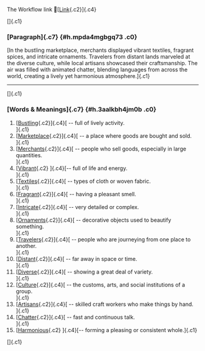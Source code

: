 The Workflow link
👏[[Link](https://www.google.com/url?q=http://www.google.com&sa=D&source=editors&ust=1757882330717192&usg=AOvVaw35Cx8LG667iCA6D3Y2HRNd){.c2}]{.c4}

[]{.c1}

### [Paragraph]{.c7} {#h.mpda4mgbgq73 .c0}

[In the bustling marketplace, merchants displayed vibrant textiles,
fragrant spices, and intricate ornaments. Travelers from distant lands
marveled at the diverse culture, while local artisans showcased their
craftsmanship. The air was filled with animated chatter, blending
languages from across the world, creating a lively yet harmonious
atmosphere.]{.c1}

------------------------------------------------------------------------

[]{.c1}

### [Words & Meanings]{.c7} {#h.3aalkbh4jm0b .c0}

1.  [[Bustling](https://www.google.com/url?q=http://www.google.com&sa=D&source=editors&ust=1757882330718013&usg=AOvVaw2lRT6MLu3SuNenUQYTHFC8){.c2}]{.c4}[ --
    full of lively activity.\
    ]{.c1}
2.  [[Marketplace](https://www.google.com/url?q=http://www.google.com&sa=D&source=editors&ust=1757882330718255&usg=AOvVaw0dsWAaXID7vh2lcGfXbSKh){.c2}]{.c4}[ --
    a place where goods are bought and sold.\
    ]{.c1}
3.  [[Merchants](https://www.google.com/url?q=http://www.google.com&sa=D&source=editors&ust=1757882330718501&usg=AOvVaw0BKDbAKfIwcYnH_R7M6q6T){.c2}]{.c4}[ --
    people who sell goods, especially in large quantities.\
    ]{.c1}
4.  [[Vibrant](https://www.google.com/url?q=http://www.google.com&sa=D&source=editors&ust=1757882330718645&usg=AOvVaw1vI4_o_gO4WVtIrA4hUQIz){.c2}
    ]{.c4}[-- full of life and energy.\
    ]{.c1}
5.  [[Textiles](https://www.google.com/url?q=http://www.google.com&sa=D&source=editors&ust=1757882330718761&usg=AOvVaw1GZ1-Qr1fnrH5oCyWu-uvm){.c2}]{.c4}[ --
    types of cloth or woven fabric.\
    ]{.c1}
6.  [[Fragrant](https://www.google.com/url?q=http://www.google.com&sa=D&source=editors&ust=1757882330718883&usg=AOvVaw2oXRcsZJSBwZL0rIyrQ6n1){.c2}]{.c4}[ --
    having a pleasant smell.\
    ]{.c1}
7.  [[Intricate](https://www.google.com/url?q=http://www.google.com&sa=D&source=editors&ust=1757882330719030&usg=AOvVaw03ZdaAGFFR4llEHiV6_y1Z){.c2}]{.c4}[ --
    very detailed or complex.\
    ]{.c1}
8.  [[Ornaments](https://www.google.com/url?q=http://www.google.com&sa=D&source=editors&ust=1757882330719146&usg=AOvVaw0-BAhHiH0Q2iftcBxyT5hh){.c2}]{.c4}[ --
    decorative objects used to beautify something.\
    ]{.c1}
9.  [[Travelers](https://www.google.com/url?q=http://www.google.com&sa=D&source=editors&ust=1757882330719290&usg=AOvVaw0MDXJ4TtQkXWtMu8I_6Zha){.c2}]{.c4}[ --
    people who are journeying from one place to another.\
    ]{.c1}
10. [[Distant](https://www.google.com/url?q=http://www.google.com&sa=D&source=editors&ust=1757882330719438&usg=AOvVaw2Hto6EqoqShmZpPFx0AAV6){.c2}]{.c4}[ --
    far away in space or time.\
    ]{.c1}
11. [[Diverse](https://www.google.com/url?q=http://www.google.com&sa=D&source=editors&ust=1757882330719559&usg=AOvVaw3cPm72_kii6AQ9FWi-k4uM){.c2}]{.c4}[ --
    showing a great deal of variety.\
    ]{.c1}
12. [[Culture](https://www.google.com/url?q=http://www.google.com&sa=D&source=editors&ust=1757882330719680&usg=AOvVaw1DNvhNgkAe49B_KO5_aenw){.c2}]{.c4}[ --
    the customs, arts, and social institutions of a group.\
    ]{.c1}
13. [[Artisans](https://www.google.com/url?q=http://www.google.com&sa=D&source=editors&ust=1757882330719833&usg=AOvVaw2k5mfZOaV_LZBtoejAomAT){.c2}]{.c4}[ --
    skilled craft workers who make things by hand.\
    ]{.c1}
14. [[Chatter](https://www.google.com/url?q=http://www.google.com&sa=D&source=editors&ust=1757882330719963&usg=AOvVaw2OtUHx3xhGvaV2bASrsYO_){.c2}]{.c4}[ --
    fast and continuous talk.\
    ]{.c1}
15. [[Harmonious](https://www.google.com/url?q=http://www.google.com&sa=D&source=editors&ust=1757882330720077&usg=AOvVaw0B9aihdCeK49KKeRUXmOcB){.c2}
    ]{.c4}[-- forming a pleasing or consistent whole.]{.c1}

[]{.c1}
